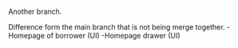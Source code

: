 Another branch.

Difference form the main branch that is not being merge together. 
-Homepage of borrower (UI)
-Homepage drawer (UI)

